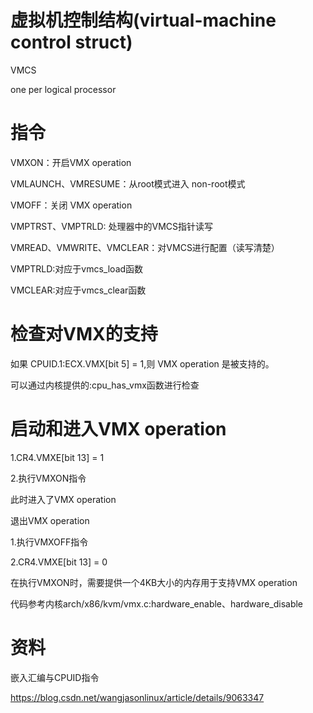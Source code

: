# 虚拟机控制结构(virtual-machine control struct)

VMCS

one per logical processor

# 指令

VMXON：开启VMX operation

VMLAUNCH、VMRESUME：从root模式进入 non-root模式

VMOFF：关闭 VMX operation

VMPTRST、VMPTRLD: 处理器中的VMCS指针读写

VMREAD、VMWRITE、VMCLEAR：对VMCS进行配置（读写清楚）

VMPTRLD:对应于vmcs_load函数

VMCLEAR:对应于vmcs_clear函数

# 检查对VMX的支持

如果 CPUID.1:ECX.VMX[bit 5] = 1,则 VMX operation 是被支持的。

可以通过内核提供的:cpu_has_vmx函数进行检查

# 启动和进入VMX operation

1.CR4.VMXE[bit 13] = 1 

2.执行VMXON指令

此时进入了VMX operation

退出VMX operation

1.执行VMXOFF指令

2.CR4.VMXE[bit 13] = 0 

在执行VMXON时，需要提供一个4KB大小的内存用于支持VMX operation

代码参考内核arch/x86/kvm/vmx.c:hardware_enable、hardware_disable

# 资料

嵌入汇编与CPUID指令

https://blog.csdn.net/wangjasonlinux/article/details/9063347
